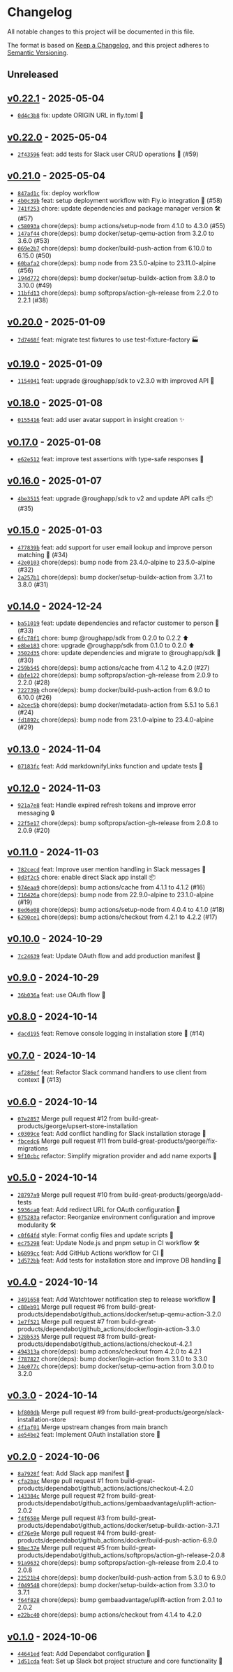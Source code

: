 # Changelog

All notable changes to this project will be documented in this file.

The format is based on [Keep a Changelog](https://keepachangelog.com/en/1.0.0/), and this project adheres to [Semantic Versioning](https://semver.org/spec/v2.0.0.html).

## Unreleased

## [v0.22.1](https://github.com/build-great-products/slack-bot/releases/tag/v0.22.1) - 2025-05-04

- [`0d4c3b8`](https://github.com/build-great-products/slack-bot/commit/0d4c3b885737fa3f8cf9660cd6748abf3307935e) fix: update ORIGIN URL in fly.toml 🔧

## [v0.22.0](https://github.com/build-great-products/slack-bot/releases/tag/v0.22.0) - 2025-05-04

- [`2f43596`](https://github.com/build-great-products/slack-bot/commit/2f43596df053941326a9a57bcc4b33c62bc1c830) feat: add tests for Slack user CRUD operations 🚀 (#59)

## [v0.21.0](https://github.com/build-great-products/slack-bot/releases/tag/v0.21.0) - 2025-05-04

- [`847ad1c`](https://github.com/build-great-products/slack-bot/commit/847ad1c22720274f5d0810c856bfcff1493af7cf) fix: deploy workflow
- [`4b0c39b`](https://github.com/build-great-products/slack-bot/commit/4b0c39b0bbcb85f3469cc72c3f7503768f1b82ae) feat: setup deployment workflow with Fly.io integration 🚀 (#58)
- [`741f253`](https://github.com/build-great-products/slack-bot/commit/741f2539240ff5d33eb407b94a93b9d227106bfc) chore: update dependencies and package manager version 🛠️ (#57)
- [`c58093a`](https://github.com/build-great-products/slack-bot/commit/c58093a9de956b8ec7bc16893c336b8be82dd20d) chore(deps): bump actions/setup-node from 4.1.0 to 4.3.0 (#55)
- [`147af44`](https://github.com/build-great-products/slack-bot/commit/147af442464e9a3509626e178b8896874b82fd83) chore(deps): bump docker/setup-qemu-action from 3.2.0 to 3.6.0 (#53)
- [`069e2b7`](https://github.com/build-great-products/slack-bot/commit/069e2b7b50263ce2c4bd2490d5e98523d1661ed8) chore(deps): bump docker/build-push-action from 6.10.0 to 6.15.0 (#50)
- [`60bafa2`](https://github.com/build-great-products/slack-bot/commit/60bafa2bc363d3d3f0f4597b74725ba6bb566392) chore(deps): bump node from 23.5.0-alpine to 23.11.0-alpine (#56)
- [`194d772`](https://github.com/build-great-products/slack-bot/commit/194d77280f0f56e1c70f215007abc41e00864c47) chore(deps): bump docker/setup-buildx-action from 3.8.0 to 3.10.0 (#49)
- [`11bfd13`](https://github.com/build-great-products/slack-bot/commit/11bfd1314ad70c095ab51bce3f317ab52ac84490) chore(deps): bump softprops/action-gh-release from 2.2.0 to 2.2.1 (#38)

## [v0.20.0](https://github.com/build-great-products/slack-bot/releases/tag/v0.20.0) - 2025-01-09

- [`7d7468f`](https://github.com/build-great-products/slack-bot/commit/7d7468f5f77202edaebf358df4679edf690bbd07) feat: migrate test fixtures to use test-fixture-factory 🏭

## [v0.19.0](https://github.com/build-great-products/slack-bot/releases/tag/v0.19.0) - 2025-01-09

- [`1154041`](https://github.com/build-great-products/slack-bot/commit/115404116895dd8e18c36500994c8d15afc0df97) feat: upgrade @roughapp/sdk to v2.3.0 with improved API 🚀

## [v0.18.0](https://github.com/build-great-products/slack-bot/releases/tag/v0.18.0) - 2025-01-08

- [`0155416`](https://github.com/build-great-products/slack-bot/commit/0155416cb4d4f97e23f073e52eeafe6a45f7a716) feat: add user avatar support in insight creation ✨

## [v0.17.0](https://github.com/build-great-products/slack-bot/releases/tag/v0.17.0) - 2025-01-08

- [`e62e512`](https://github.com/build-great-products/slack-bot/commit/e62e512e23956fca96c37c9a93b817f58eacc5d7) feat: improve test assertions with type-safe responses 🧪

## [v0.16.0](https://github.com/build-great-products/slack-bot/releases/tag/v0.16.0) - 2025-01-07

- [`4be3515`](https://github.com/build-great-products/slack-bot/commit/4be3515ebfd3ab857a678533c4b622cdc8481998) feat: upgrade @roughapp/sdk to v2 and update API calls 📦 (#35)

## [v0.15.0](https://github.com/build-great-products/slack-bot/releases/tag/v0.15.0) - 2025-01-03

- [`477839b`](https://github.com/build-great-products/slack-bot/commit/477839baed9a9254545fb215bda8f975199c67c2) feat: add support for user email lookup and improve person matching 📧 (#34)
- [`42e0103`](https://github.com/build-great-products/slack-bot/commit/42e0103fd79cbaf72428bb0d29f770005d6e3e43) chore(deps): bump node from 23.4.0-alpine to 23.5.0-alpine (#32)
- [`2a257b1`](https://github.com/build-great-products/slack-bot/commit/2a257b187c43d542a98ec6d3406eb70123b11dab) chore(deps): bump docker/setup-buildx-action from 3.7.1 to 3.8.0 (#31)

## [v0.14.0](https://github.com/build-great-products/slack-bot/releases/tag/v0.14.0) - 2024-12-24

- [`ba51019`](https://github.com/build-great-products/slack-bot/commit/ba51019a027036db0eb787516bc2f51fa4a582be) feat: update dependencies and refactor customer to person 🔄 (#33)
- [`6fc78f1`](https://github.com/build-great-products/slack-bot/commit/6fc78f16084d7d634c41f49c16b3b8ff2ca05050) chore: bump @roughapp/sdk from 0.2.0 to 0.2.2 ⬆️
- [`e8be183`](https://github.com/build-great-products/slack-bot/commit/e8be183d08996e1d8b14379fc3579012442dd7c7) chore: upgrade @roughapp/sdk from 0.1.0 to 0.2.0 ⬆️
- [`3502d35`](https://github.com/build-great-products/slack-bot/commit/3502d35e9eafe24c2378aa72e90d25e08b4ddef8) chore: update dependencies and migrate to @roughapp/sdk 🔨 (#30)
- [`259b545`](https://github.com/build-great-products/slack-bot/commit/259b545dede8dc121a4b70114b2e70090547f800) chore(deps): bump actions/cache from 4.1.2 to 4.2.0 (#27)
- [`dbfe122`](https://github.com/build-great-products/slack-bot/commit/dbfe122e6685255906945ce002cd45ce8600f2eb) chore(deps): bump softprops/action-gh-release from 2.0.9 to 2.2.0 (#28)
- [`722739b`](https://github.com/build-great-products/slack-bot/commit/722739bf3d3e455d6acc0d31e2f3651f5d6654af) chore(deps): bump docker/build-push-action from 6.9.0 to 6.10.0 (#26)
- [`a2cec5b`](https://github.com/build-great-products/slack-bot/commit/a2cec5b67703f40b0b17c9a5d94ac7b2a195c00a) chore(deps): bump docker/metadata-action from 5.5.1 to 5.6.1 (#24)
- [`fd1892c`](https://github.com/build-great-products/slack-bot/commit/fd1892c460b0aa51b848ac965d15e6e9292c3ab8) chore(deps): bump node from 23.1.0-alpine to 23.4.0-alpine (#29)

## [v0.13.0](https://github.com/build-great-products/slack-bot/releases/tag/v0.13.0) - 2024-11-04

- [`07183fc`](https://github.com/build-great-products/slack-bot/commit/07183fc707d7627b1f26834607788f6700b7ecc4) feat: Add markdownifyLinks function and update tests 🚀

## [v0.12.0](https://github.com/build-great-products/slack-bot/releases/tag/v0.12.0) - 2024-11-03

- [`921a7e8`](https://github.com/build-great-products/slack-bot/commit/921a7e886eb650a2eebd1bdeef1c514f27733e5e) feat: Handle expired refresh tokens and improve error messaging 🔒
- [`22f5e17`](https://github.com/build-great-products/slack-bot/commit/22f5e17c0ef7632bec7013d76c44fc4f196f4d18) chore(deps): bump softprops/action-gh-release from 2.0.8 to 2.0.9 (#20)

## [v0.11.0](https://github.com/build-great-products/slack-bot/releases/tag/v0.11.0) - 2024-11-03

- [`782cecd`](https://github.com/build-great-products/slack-bot/commit/782cecdbe851b0fc41f9bdce43a615affe9698f8) feat: Improve user mention handling in Slack messages 🚀
- [`0d3f2c5`](https://github.com/build-great-products/slack-bot/commit/0d3f2c5da4a0c1a06eee0ca417a80ef6589c9e5a) chore: enable direct Slack app install 📦
- [`974eaa9`](https://github.com/build-great-products/slack-bot/commit/974eaa9d2f306d180faff25026f3eb54b30a4b86) chore(deps): bump actions/cache from 4.1.1 to 4.1.2 (#16)
- [`716426a`](https://github.com/build-great-products/slack-bot/commit/716426ae3af7c5adeaaa6d00294f7abb3b4d4bfe) chore(deps): bump node from 22.9.0-alpine to 23.1.0-alpine (#19)
- [`8ed6e08`](https://github.com/build-great-products/slack-bot/commit/8ed6e08253d1dac24b7552301409e7927827bc07) chore(deps): bump actions/setup-node from 4.0.4 to 4.1.0 (#18)
- [`6290ce1`](https://github.com/build-great-products/slack-bot/commit/6290ce17dd37a29ec73df74159c9ea5d784f3f0a) chore(deps): bump actions/checkout from 4.2.1 to 4.2.2 (#17)

## [v0.10.0](https://github.com/build-great-products/slack-bot/releases/tag/v0.10.0) - 2024-10-29

- [`7c24639`](https://github.com/build-great-products/slack-bot/commit/7c24639955a21d20be05420611c0cac2f86b0dd0) feat: Update OAuth flow and add production manifest 🔐

## [v0.9.0](https://github.com/build-great-products/slack-bot/releases/tag/v0.9.0) - 2024-10-29

- [`36b036a`](https://github.com/build-great-products/slack-bot/commit/36b036a1d34ac28bc599e81fbfe50102a245b629) feat: use OAuth flow 🚀

## [v0.8.0](https://github.com/build-great-products/slack-bot/releases/tag/v0.8.0) - 2024-10-14

- [`dacd195`](https://github.com/build-great-products/slack-bot/commit/dacd1952459f04f79bff01911e9c6891431c6623) feat: Remove console logging in installation store 🧹 (#14)

## [v0.7.0](https://github.com/build-great-products/slack-bot/releases/tag/v0.7.0) - 2024-10-14

- [`af286ef`](https://github.com/build-great-products/slack-bot/commit/af286effa5b3b5068b0aab2c6e46fca06671bcac) feat: Refactor Slack command handlers to use client from context 🔧 (#13)

## [v0.6.0](https://github.com/build-great-products/slack-bot/releases/tag/v0.6.0) - 2024-10-14

- [`07e2857`](https://github.com/build-great-products/slack-bot/commit/07e28577ae46d9146b5eea7e801f976974e0ec21) Merge pull request #12 from build-great-products/george/upsert-store-installation
- [`c0309ce`](https://github.com/build-great-products/slack-bot/commit/c0309ceec99ab0db2f6f4d7fb89252df8fbbc926) feat: Add conflict handling for Slack installation storage 🔄
- [`fbcedc6`](https://github.com/build-great-products/slack-bot/commit/fbcedc6350079c209e636b0e54f46c8e83114aa2) Merge pull request #11 from build-great-products/george/fix-migrations
- [`9f10cbc`](https://github.com/build-great-products/slack-bot/commit/9f10cbc28b2d1fc3b7c0cc9aa60e8504f4b10f32) refactor: Simplify migration provider and add name exports 🔧

## [v0.5.0](https://github.com/build-great-products/slack-bot/releases/tag/v0.5.0) - 2024-10-14

- [`28797a9`](https://github.com/build-great-products/slack-bot/commit/28797a91a61642787ff6d3136fb197b3e2d8e034) Merge pull request #10 from build-great-products/george/add-tests
- [`5936ca0`](https://github.com/build-great-products/slack-bot/commit/5936ca0fa81cf39324084ac94795ce923e255723) feat: Add redirect URL for OAuth configuration 🔐
- [`075283a`](https://github.com/build-great-products/slack-bot/commit/075283aecdf142b8635b02a740a09b2bab7f5b24) refactor: Reorganize environment configuration and improve modularity 🛠️
- [`c0f64fd`](https://github.com/build-great-products/slack-bot/commit/c0f64fdc27c2efe351832f9be13b68834aa9dc53) style: Format config files and update scripts 🎨
- [`ec75298`](https://github.com/build-great-products/slack-bot/commit/ec752985a51fdfd260ab0cff5b59a60399834e8c) feat: Update Node.js and pnpm setup in CI workflow 🛠️
- [`b6899cc`](https://github.com/build-great-products/slack-bot/commit/b6899ccaceed27d9c8f4cd9751444a86b21f0369) feat: Add GitHub Actions workflow for CI 🚀
- [`1d572bb`](https://github.com/build-great-products/slack-bot/commit/1d572bb12ae3bce6582e4ce4384c15890249ef01) feat: Add tests for installation store and improve DB handling 🧪

## [v0.4.0](https://github.com/build-great-products/slack-bot/releases/tag/v0.4.0) - 2024-10-14

- [`3491658`](https://github.com/build-great-products/slack-bot/commit/3491658082ac80cc6d784e44088ddf8be7b4c901) feat: Add Watchtower notification step to release workflow 🐳
- [`c88eb91`](https://github.com/build-great-products/slack-bot/commit/c88eb914b7059f92130f01f4496543f2e5133f77) Merge pull request #6 from build-great-products/dependabot/github_actions/docker/setup-qemu-action-3.2.0
- [`1e7f521`](https://github.com/build-great-products/slack-bot/commit/1e7f52181c67c948b1938cda93458035d5dd6465) Merge pull request #7 from build-great-products/dependabot/github_actions/docker/login-action-3.3.0
- [`328b535`](https://github.com/build-great-products/slack-bot/commit/328b535dcf05e468172215b94095b1d016793df8) Merge pull request #8 from build-great-products/dependabot/github_actions/actions/checkout-4.2.1
- [`494313a`](https://github.com/build-great-products/slack-bot/commit/494313a4b740cc51c48cff3e8c4cb8ff55b5cb67) chore(deps): bump actions/checkout from 4.2.0 to 4.2.1
- [`f787827`](https://github.com/build-great-products/slack-bot/commit/f7878270902cef2faefa8b0bb6ccdab92d3ef166) chore(deps): bump docker/login-action from 3.1.0 to 3.3.0
- [`34e077c`](https://github.com/build-great-products/slack-bot/commit/34e077c7e4e2ee99ebdedd245329ba2757821cf7) chore(deps): bump docker/setup-qemu-action from 3.0.0 to 3.2.0

## [v0.3.0](https://github.com/build-great-products/slack-bot/releases/tag/v0.3.0) - 2024-10-14

- [`bf800db`](https://github.com/build-great-products/slack-bot/commit/bf800dbcb82923c71e008f01cc50a0275fc7c244) Merge pull request #9 from build-great-products/george/slack-installation-store
- [`4f1af01`](https://github.com/build-great-products/slack-bot/commit/4f1af01ef47aefda378c16fc98e1611f822737bc) Merge upstream changes from main branch
- [`ae54be2`](https://github.com/build-great-products/slack-bot/commit/ae54be2c02503787fba5acc3439fbbbef5ffbde9) feat: Implement OAuth installation store 🔐

## [v0.2.0](https://github.com/build-great-products/slack-bot/releases/tag/v0.2.0) - 2024-10-06

- [`8a7928f`](https://github.com/build-great-products/slack-bot/commit/8a7928f6adba164b85696bcf38680aa62ae1ef8d) feat: Add Slack app manifest 🚀
- [`cfa2bac`](https://github.com/build-great-products/slack-bot/commit/cfa2bacf6fbec57705cfb31ca59aad52d9f656d3) Merge pull request #1 from build-great-products/dependabot/github_actions/actions/checkout-4.2.0
- [`143384c`](https://github.com/build-great-products/slack-bot/commit/143384ca6ea548ae9be460c44ac7cc9057ece65d) Merge pull request #2 from build-great-products/dependabot/github_actions/gembaadvantage/uplift-action-2.0.2
- [`f4f658e`](https://github.com/build-great-products/slack-bot/commit/f4f658eefbe24025d6ebc6acb05c25073c09f86f) Merge pull request #3 from build-great-products/dependabot/github_actions/docker/setup-buildx-action-3.7.1
- [`df76e9e`](https://github.com/build-great-products/slack-bot/commit/df76e9e73a09874d18cb5aa3dc75c732acdd0a3b) Merge pull request #4 from build-great-products/dependabot/github_actions/docker/build-push-action-6.9.0
- [`98ec37e`](https://github.com/build-great-products/slack-bot/commit/98ec37e0b5cf489134c2919abfc4f8108c44d53f) Merge pull request #5 from build-great-products/dependabot/github_actions/softprops/action-gh-release-2.0.8
- [`91a9632`](https://github.com/build-great-products/slack-bot/commit/91a96326d11b4d59ba4bb4384e42f2ad19453e7c) chore(deps): bump softprops/action-gh-release from 2.0.4 to 2.0.8
- [`22521b4`](https://github.com/build-great-products/slack-bot/commit/22521b48367f31aba3b3815ec404eefd0f229d5c) chore(deps): bump docker/build-push-action from 5.3.0 to 6.9.0
- [`f049548`](https://github.com/build-great-products/slack-bot/commit/f049548658bda9bf19db450dddbab1c3a9048a13) chore(deps): bump docker/setup-buildx-action from 3.3.0 to 3.7.1
- [`f64f828`](https://github.com/build-great-products/slack-bot/commit/f64f82872bce178d796b484102e87e5a79f3cfa3) chore(deps): bump gembaadvantage/uplift-action from 2.0.1 to 2.0.2
- [`e22bc40`](https://github.com/build-great-products/slack-bot/commit/e22bc40c3c6942ff57e81caa5d01d2ebc5581ae5) chore(deps): bump actions/checkout from 4.1.4 to 4.2.0

## [v0.1.0](https://github.com/build-great-products/slack-bot/releases/tag/v0.1.0) - 2024-10-06

- [`44641ed`](https://github.com/build-great-products/slack-bot/commit/44641edb3987f6c1295e9ba3a479cf327fcd6fb7) feat: Add Dependabot configuration 🤖
- [`1d51cda`](https://github.com/build-great-products/slack-bot/commit/1d51cdae0b7a5ba753198796f559cf1e43d11015) feat: Set up Slack bot project structure and core functionality 🚀
